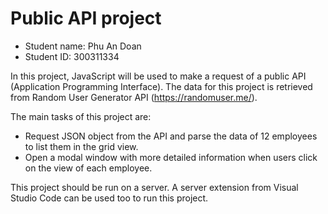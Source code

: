 # Public API project

- Student name: Phu An Doan
- Student ID: 300311334

In this project, JavaScript will be used to make a request of a public API (Application Programming Interface). The data for this project is retrieved from Random User Generator API (https://randomuser.me/).

The main tasks of this project are:
- Request JSON object from the API and parse the data of 12 employees to list them in the grid view.
- Open a modal window with more detailed information when users click on the view of each employee.

This project should be run on a server. A server extension from Visual Studio Code can be used too to run this project.
